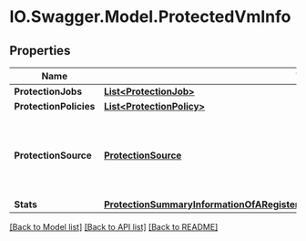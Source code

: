 # IO.Swagger.Model.ProtectedVmInfo
## Properties

Name | Type | Description | Notes
------------ | ------------- | ------------- | -------------
**ProtectionJobs** | [**List&lt;ProtectionJob&gt;**](ProtectionJob.md) |  | [optional] 
**ProtectionPolicies** | [**List&lt;ProtectionPolicy&gt;**](ProtectionPolicy.md) |  | [optional] 
**ProtectionSource** | [**ProtectionSource**](ProtectionSource.md) | Specifies a VM that is being protected on the Cohesity Cluster. | [optional] 
**Stats** | [**ProtectionSummaryInformationOfARegisteredProtectionSourceTreeOrtheCohesityCluster1**](ProtectionSummaryInformationOfARegisteredProtectionSourceTreeOrtheCohesityCluster1.md) |  | [optional] 

[[Back to Model list]](../README.md#documentation-for-models) [[Back to API list]](../README.md#documentation-for-api-endpoints) [[Back to README]](../README.md)

